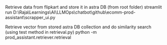 Retrieve data from flipkart and store it in astra DB (from root folder)
streamlit run D:\Raja\Learnings\AI\LLMOps\chatbot\github\ecomm-prod-assistant\scrapper_ui.py

Retrieve vector from stored astra DB collection and do similarity search (using test method in retrieval.py)
python -m prod_assistant.retriever.retrieval
